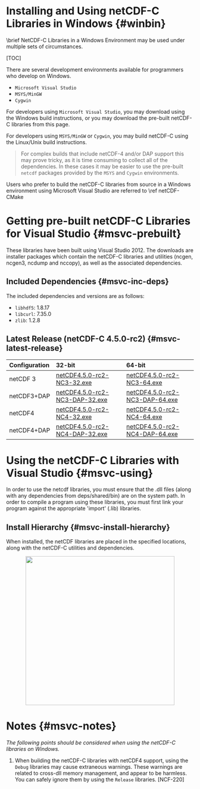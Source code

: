 Installing and Using netCDF-C Libraries in Windows {#winbin}
==================================================

\brief NetCDF-C Libraries in a Windows Environment may be used under multiple sets of circumstances.

[TOC]

There are several development environments available for programmers who develop on Windows.

* `Microsoft Visual Studio `
* `MSYS/MinGW`
* `Cygwin`

For developers using `Microsoft Visual Studio`, you may download using the Windows build instructions, or you may download the pre-built netCDF-C libraries from this page.

For developers using `MSYS/MinGW` or `Cygwin`, you may build netCDF-C using the Linux/Unix build instructions.

> For complex builds that include netCDF-4 and/or DAP support this may prove tricky, as it is time consuming to collect all of the dependencies.  In these cases it may be easier to use the pre-built `netcdf` packages provided by the `MSYS` and `Cygwin` environments.

Users who prefer to build the netCDF-C libraries from source in a Windows environment using Microsoft Visual Studio are referred to \ref netCDF-CMake

# Getting pre-built netCDF-C Libraries for Visual Studio {#msvc-prebuilt}

These libraries have been built using Visual Studio 2012.  The downloads are installer packages which contain the netCDF-C libraries and utilities (ncgen, ncgen3, ncdump and nccopy), as well as the associated dependencies.


## Included Dependencies {#msvc-inc-deps}

The included dependencies and versions are as follows:

* `libhdf5`: 1.8.17
* `libcurl`: 7.35.0
* `zlib`:    1.2.8

## Latest Release (netCDF-C 4.5.0-rc2) {#msvc-latest-release}

Configuration		| 32-bit 						| 64-bit |
:-------------------|:--------							|:-------|
netCDF 3		| [netCDF4.5.0-rc2-NC3-32.exe][r1]		| [netCDF4.5.0-rc2-NC3-64.exe][r6]
netCDF3+DAP		| [netCDF4.5.0-rc2-NC3-DAP-32.exe][r2]	| [netCDF4.5.0-rc2-NC3-DAP-64.exe][r6]
netCDF4			| [netCDF4.5.0-rc2-NC4-32.exe][r3]		| [netCDF4.5.0-rc2-NC4-64.exe][r7]
netCDF4+DAP		| [netCDF4.5.0-rc2-NC4-DAP-32.exe][r4]	| [netCDF4.5.0-rc2-NC4-DAP-64.exe][r8]

# Using the netCDF-C Libraries with Visual Studio {#msvc-using}

In order to use the netcdf libraries, you must ensure that the .dll files (along with any dependencies from deps/shared/bin) are on the system path. In order to compile a program using these libraries, you must first link your program against the appropriate 'import' (.lib) libraries.

## Install Hierarchy {#msvc-install-hierarchy}

When installed, the netCDF libraries are placed in the specified locations, along with the netCDF-C utilities and dependencies.

<center>
<IMG SRC="InstallTreeWindows.png" width="400"/>
</center>

# Notes {#msvc-notes}

*The following points should be considered when using the netCDF-C libraries on Windows.*

1. When building the netCDF-C libraries with netCDF4 support, using the `Debug` libraries may cause extraneous warnings. These warnings are related to cross-dll memory management, and appear to be harmless. You can safely ignore them by using the `Release` libraries. [NCF-220]


[r1]: http://www.unidata.ucar.edu/downloads/netcdf/ftp/netCDF4.5.0-rc2-NC3-32.exe
[r2]: http://www.unidata.ucar.edu/downloads/netcdf/ftp/netCDF4.5.0-rc2-NC3-DAP-32.exe
[r3]: http://www.unidata.ucar.edu/downloads/netcdf/ftp/netCDF4.5.0-rc2-NC4-32.exe
[r4]: http://www.unidata.ucar.edu/downloads/netcdf/ftp/netCDF4.5.0-rc2-NC4-DAP-32.exe
[r6]: http://www.unidata.ucar.edu/downloads/netcdf/ftp/netCDF4.5.0-rc2-NC3-64.exe
[r6]: http://www.unidata.ucar.edu/downloads/netcdf/ftp/netCDF4.5.0-rc2-NC3-DAP-64.exe
[r7]: http://www.unidata.ucar.edu/downloads/netcdf/ftp/netCDF4.5.0-rc2-NC4-64.exe
[r8]: http://www.unidata.ucar.edu/downloads/netcdf/ftp/netCDF4.5.0-rc2-NC4-DAP-64.exe
